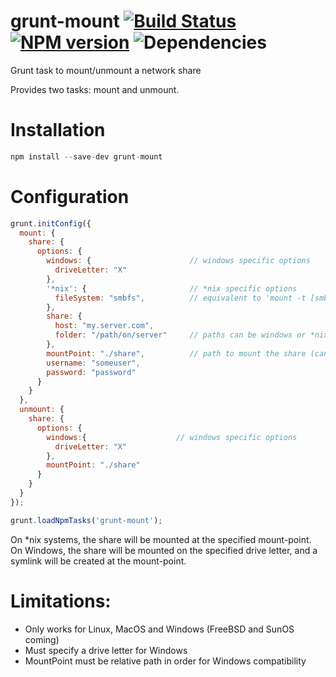 # grunt-mount [![Build Status](https://travis-ci.org/opentable/grunt-mount.png?branch=master)](https://travis-ci.org/opentable/grunt-mount) [![NPM version](https://badge.fury.io/js/grunt-mount.png)](http://badge.fury.io/js/grunt-mount) ![Dependencies](https://david-dm.org/opentable/grunt-mount.png)

Grunt task to mount/unmount a network share

Provides two tasks: mount and unmount.

# Installation

```js
npm install --save-dev grunt-mount
```

# Configuration

```js
grunt.initConfig({
  mount: {
    share: {
      options: {
        windows: {                      // windows specific options
          driveLetter: "X"
        },
        '*nix': {                       // *nix specific options
          fileSystem: "smbfs",          // equivalent to 'mount -t [smbfs|cifs|nfs]'
        },
        share: {
          host: "my.server.com",
          folder: "/path/on/server"     // paths can be windows or *nix style (will be normalised)
        },
        mountPoint: "./share",          // path to mount the share (can be windows or unix style)
        username: "someuser",
        password: "password"
      }
    }
  },
  unmount: {
    share: {
      options: {
        windows:{                    // windows specific options
          driveLetter: "X"
        },
        mountPoint: "./share"
      }
    }
  }
});

grunt.loadNpmTasks('grunt-mount');
```

On *nix systems, the share will be mounted at the specified mount-point. On Windows, the share will be mounted on the specified drive letter, and a symlink will be created at the mount-point.

# Limitations:

- Only works for Linux, MacOS and Windows (FreeBSD and SunOS coming)
- Must specify a drive letter for Windows
- MountPoint must be relative path in order for Windows compatibility
